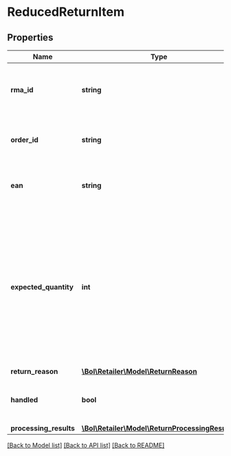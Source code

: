 # ReducedReturnItem

## Properties
Name | Type | Description | Notes
------------ | ------------- | ------------- | -------------
**rma_id** | **string** | The RMA (Return Merchandise Authorization) identifier of the return. | 
**order_id** | **string** | The id of the customer order this return item is in. | 
**ean** | **string** | The EAN number associated with this product. | 
**expected_quantity** | **int** | The quantity that is expected to be returned by the customer. Note: this can be greater than 1 in case the customer ordered a quantity greater than 1 of the same product in the same customer order. | 
**return_reason** | [**\Bol\Retailer\Model\ReturnReason**](ReturnReason.md) |  | 
**handled** | **bool** | Indicates if this return item has been handled (by the retailer). | 
**processing_results** | [**\Bol\Retailer\Model\ReturnProcessingResult[]**](ReturnProcessingResult.md) |  | 

[[Back to Model list]](../../README.md#documentation-for-models) [[Back to API list]](../../README.md#documentation-for-api-endpoints) [[Back to README]](../../README.md)

